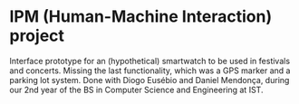 # IPM (Human-Machine Interaction) project 

Interface prototype for an (hypothetical) smartwatch to be used in festivals and concerts.
Missing the last functionality, which was a GPS marker and a parking lot system.
Done with Diogo Eusébio and Daniel Mendonça, during our 2nd year of the BS in Computer Science and Engineering at IST.
